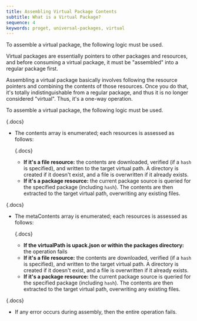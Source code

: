 ```yaml
---
title: Assembling Virtual Package Contents
subtitle: What is a Virtual Package?
sequence: 4
keywords: proget, universal-packages, virtual
---
```

  To assemble a virtual package, the following logic must be used.

Virtual packages are essentially pointers to other packages and resources, and before consuming a virtual package, it must be "assembled" into a regular package first.

Assembling a virtual package basically involves following the resource pointers and combining the contents of those resources. Once you do that, it's totally indistinguishable from a regular package, and thus it is no longer considered "virtual". Thus, it's a one-way operation.

To assemble a virtual package, the following logic must be used.

{.docs}
- The contents array is enumerated; each resources is assessed as follows:

   {.docs}
    - **If it's a file resource:** the contents are downloaded, verified (if a `hash` is specified), and written to the target virtual path. A directory is created if it doesn't exist, and a file is overwritten if it already exists.
    - **If it's a package resource:** the current package source is queried for the specified package (including `hash`). The contents are then extracted to the target virtual path, overwriting any existing files.

{.docs}
- The metaContents array is enumerated; each resources is assessed as follows:

   {.docs}
    - **If the virtualPath is upack.json or within the packages directory:** the operation fails
    - **If it's a file resource:** the contents are downloaded, verified (if a `hash` is specified), and written to the target virtual path. A directory is created if it doesn't exist, and a file is overwritten if it already exists.
    - **If it's a package resource:** the current package source is queried for the specified package (including `hash`). The contents are then extracted to the target virtual path, overwriting any existing files.

{.docs}
- If any error occurs during assembly, then the entire operation fails.
